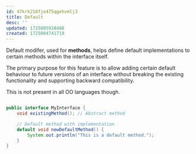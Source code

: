 ```yaml
---
id: 47krk218fjo475qgehvmlj3
title: Default
desc: ''
updated: 1725005938488
created: 1725004741719
---
```


Default modifer, used for **methods**, helps define default implementations to certain methods within the interface itself.

The primary purpose for this feature is to allow adding certain default behaviour to future versions of an interface without breaking the existing functionality and supporting backward compatibility.

This is not present in all OO languages though.


```java

public interface MyInterface {
    void existingMethod(); // Abstract method

    // Default method with implementation
    default void newDefaultMethod() {
        System.out.println("This is a default method.");
    }
}
```